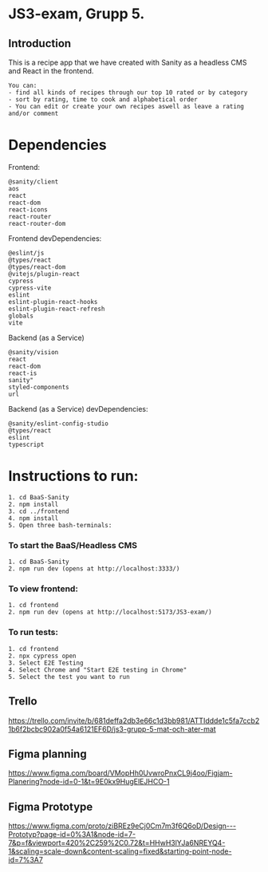 # JS3-exam, Grupp 5. 

## Introduction
This is a recipe app that we have created with Sanity as a headless CMS and React in the frontend. 
```
You can:
- find all kinds of recipes through our top 10 rated or by category
- sort by rating, time to cook and alphabetical order
- You can edit or create your own recipes aswell as leave a rating and/or comment
```
# Dependencies
Frontend:
```
@sanity/client
aos
react
react-dom
react-icons
react-router
react-router-dom
```
Frontend devDependencies:
```
@eslint/js
@types/react
@types/react-dom
@vitejs/plugin-react
cypress
cypress-vite
eslint
eslint-plugin-react-hooks
eslint-plugin-react-refresh
globals
vite
```
Backend (as a Service)
```
@sanity/vision
react
react-dom
react-is
sanity"
styled-components
url
```
Backend (as a Service) devDependencies:
```
@sanity/eslint-config-studio
@types/react
eslint
typescript
```
# Instructions to run:
```
1. cd BaaS-Sanity
2. npm install
3. cd ../frontend
4. npm install
5. Open three bash-terminals:
```
### To start the BaaS/Headless CMS
```
1. cd BaaS-Sanity
2. npm run dev (opens at http://localhost:3333/)
```
### To view frontend:
```
1. cd frontend 
2. npm run dev (opens at http://localhost:5173/JS3-exam/)
```
### To run tests:
```
1. cd frontend
2. npx cypress open
3. Select E2E Testing
4. Select Chrome and "Start E2E testing in Chrome"
5. Select the test you want to run 
```

## Trello 
https://trello.com/invite/b/681deffa2db3e66c1d3bb981/ATTIddde1c5fa7ccb21b6f2bcbc902a0f54a6121EF6D/js3-grupp-5-mat-och-ater-mat

## Figma planning
https://www.figma.com/board/VMopHh0UvwroPnxCL9j4oo/Figjam-Planering?node-id=0-1&t=9E0kx9HugElEJHCO-1

## Figma Prototype
https://www.figma.com/proto/ziBREz9eCj0Cm7m3f6Q6oD/Design---Prototyp?page-id=0%3A1&node-id=7-7&p=f&viewport=420%2C259%2C0.72&t=HHwH3lYJa6NREYQ4-1&scaling=scale-down&content-scaling=fixed&starting-point-node-id=7%3A7


